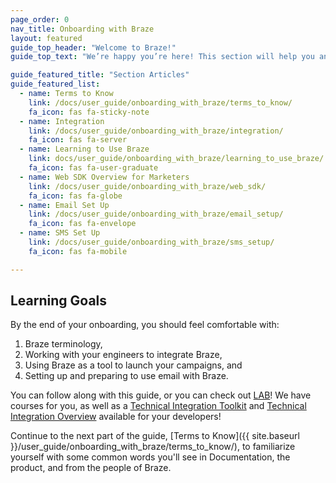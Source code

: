 ```yaml
---
page_order: 0
nav_title: Onboarding with Braze
layout: featured
guide_top_header: "Welcome to Braze!"
guide_top_text: "We’re happy you’re here! This section will help you and your developers/engineers get set up and ready to use Braze to create strong, lasting bonds between you and your customers! By now, you should have had some sort of kick-off communication with teams at Braze. <br> <br> This guide is tailored to both supplement fully-guided onboarding, as well as advise on onboarding actions you can take on your own."

guide_featured_title: "Section Articles"
guide_featured_list:
  - name: Terms to Know
    link: /docs/user_guide/onboarding_with_braze/terms_to_know/
    fa_icon: fas fa-sticky-note
  - name: Integration
    link: /docs/user_guide/onboarding_with_braze/integration/
    fa_icon: fas fa-server
  - name: Learning to Use Braze
    link: docs/user_guide/onboarding_with_braze/learning_to_use_braze/
    fa_icon: fas fa-user-graduate
  - name: Web SDK Overview for Marketers
    link: /docs/user_guide/onboarding_with_braze/web_sdk/
    fa_icon: fas fa-globe
  - name: Email Set Up
    link: /docs/user_guide/onboarding_with_braze/email_setup/
    fa_icon: fas fa-envelope
  - name: SMS Set Up
    link: /docs/user_guide/onboarding_with_braze/sms_setup/
    fa_icon: fas fa-mobile

---
```


## Learning Goals

By the end of your onboarding, you should feel comfortable with:

1. Braze terminology,
2. Working with your engineers to integrate Braze,
3. Using Braze as a tool to launch your campaigns, and
4. Setting up and preparing to use email with Braze.

You can follow along with this guide, or you can check out [LAB](https://lab.braze.com)! We have courses for you, as well as a [Technical Integration Toolkit](http://lab.braze.com/technical-integration-checklists-and-toolkits) and [Technical Integration Overview](http://lab.braze.com/quick-overview-technical-integration) available for your developers!

Continue to the next part of the guide, [Terms to Know]({{ site.baseurl }}/user_guide/onboarding_with_braze/terms_to_know/), to familiarize yourself with some common words you'll see in Documentation, the product, and from the people of Braze.

<br> 
